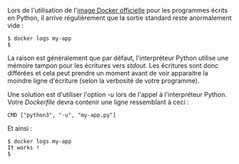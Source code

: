 Lors de l'utilisation de l'[image Docker officielle][1] pour les programmes écrits en Python, il arrive régulièrement que la sortie standard reste anormalement vide :

    $ docker logs my-app
    $

La raison est généralement que par défaut, l'interpréteur Python utilise une mémoire tampon pour les écritures vers *stdout*. Les écritures sont donc différées et cela peut prendre un moment avant de voir apparaitre la moindre ligne d'écriture (selon la verbosité de votre programme).

Une solution est d'utiliser l'option *-u* lors de l'appel à l'interpréteur Python. Votre *Dockerfile* devra contenir une ligne ressemblant à ceci :

    CMD ["python3", "-u", "my-app.py"]

Et ainsi :

    $ docker logs my-app
    It works !
    $

 [1]: https://hub.docker.com/_/python/
